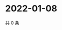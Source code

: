 # 2022-01-08

共 0 条

<!-- BEGIN WEIBO -->
<!-- 最后更新时间 Sat Jan 08 2022 01:24:19 GMT+0800 (China Standard Time) -->

<!-- END WEIBO -->
